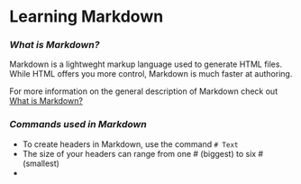 # Learning Markdown


### ***What is Markdown?***

Markdown is a lightweght markup language used to generate HTML files. While HTML offers you more control, Markdown is much faster at authoring.

For more information on the general description of Markdown check out [What is Markdown?](https://becomeawritertoday.com/what-is-markdown/)


### ***Commands used in Markdown***

- To create headers in Markdown, use the command `# Text`
-    The size of your headers can range from one \# (biggest) to six \# (smallest)
-    
